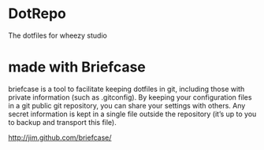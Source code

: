 DotRepo
=======

The dotfiles for wheezy studio



made with Briefcase
===================
briefcase is a tool to facilitate keeping dotfiles in git, including those with private information (such as .gitconfig).
By keeping your configuration files in a git public git repository, you can share your settings with others. Any secret information is kept in a single file outside the repository (it’s up to you to backup and transport this file).

http://jim.github.com/briefcase/

